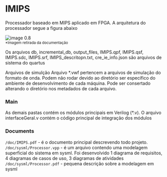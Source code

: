 # IMIPS
Processador baseado em MIPS aplicado em FPGA. A arquitetura do processador segue a figura abaixo

![image 0.8](https://user-images.githubusercontent.com/38757175/203063042-2f9c7b2f-e330-48f0-8f7e-3cc8a4b29d7b.png)  
<sup>*Imagem retirada da documentação</sup>


Os arquivos db, incremental_db, output_files, IMIPS.qpf, IMIPS.qsf, IMIPS.sdc, IMIPS.srf, IMIPS_descritopn.txt, cre_ie_info.json são arquivos de sistema do quartus

Arquivos de simulção
Arquivo *.vwf pertencem a arquivos de simulação do formato de onda. Podem não rodar devido ao diretório ser específico do ambiente de desenvolvimento de cada máquina. Pode ser consertado alterando o diretório nos metadados de cada arquivo.

### Main  
As demais pastas contém os módulos principais em Verilog (*.v). O arquivo interfaceGeral.v contém o código principal de integração dos módulos

### Documents  
`/doc/IMIPS.pdf` - é o documento principal descrevendo todo projeto.  
`/doc/sysml/Processor.vpp` - é um arquivo contendo uma modelagem superficial do sistema em sysml. Foi desenvolvido 1 diagrama de requisitos, 4 diagramas de casos de uso, 3 diagramas de atividades  
`/doc/sysml/Processor.pdf` - pequena descrição sobre a modelagem em sysml
